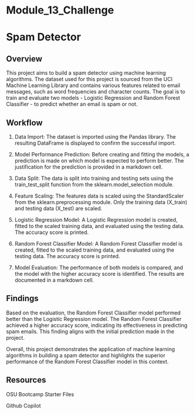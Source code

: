 # Module_13_Challenge

# Spam Detector

## Overview
This project aims to build a spam detector using machine learning algorithms. The dataset used for this project is sourced from the UCI Machine Learning Library and contains various features related to email messages, such as word frequencies and character counts. The goal is to train and evaluate two models - Logistic Regression and Random Forest Classifier - to predict whether an email is spam or not.

## Workflow
1. Data Import: The dataset is imported using the Pandas library. The resulting DataFrame is displayed to confirm the successful import.

2. Model Performance Prediction: Before creating and fitting the models, a prediction is made on which model is expected to perform better. The justification for the prediction is provided in a markdown cell.

3. Data Split: The data is split into training and testing sets using the train_test_split function from the sklearn.model_selection module.

4. Feature Scaling: The features data is scaled using the StandardScaler from the sklearn.preprocessing module. Only the training data (X_train) and testing data (X_test) are scaled.

5. Logistic Regression Model: A Logistic Regression model is created, fitted to the scaled training data, and evaluated using the testing data. The accuracy score is printed.

6. Random Forest Classifier Model: A Random Forest Classifier model is created, fitted to the scaled training data, and evaluated using the testing data. The accuracy score is printed.

7. Model Evaluation: The performance of both models is compared, and the model with the higher accuracy score is identified. The results are documented in a markdown cell.

## Findings
Based on the evaluation, the Random Forest Classifier model performed better than the Logistic Regression model. The Random Forest Classifier achieved a higher accuracy score, indicating its effectiveness in predicting spam emails. This finding aligns with the initial prediction made in the project.

Overall, this project demonstrates the application of machine learning algorithms in building a spam detector and highlights the superior performance of the Random Forest Classifier model in this context.

## Resources
OSU Bootcamp Starter Files

Github Copilot
